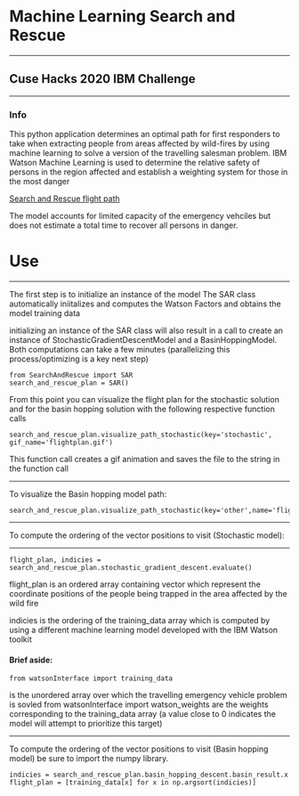 # Machine Learning Search and Rescue

----
## Cuse Hacks 2020 IBM Challenge

---
### Info
This python application determines an optimal path for first responders to take 
when extracting people from areas affected by wild-fires by using machine 
learning to solve a version of the travelling salesman problem. IBM Watson
Machine Learning is used to determine the relative safety of persons in the region
affected and establish a weighting system for those in the most danger

[Search and Rescue flight path](visualization/flight_path.gif)

The model accounts for limited capacity of the emergency vehciles but does not estimate
a total time to recover all persons in danger.

# Use

---
The first step is to initialize an instance of the model
The SAR class automatically iniitalizes and computes the Watson Factors and obtains
the model training data

initializing an instance of the SAR class will also result in a call to create an
instance of StochasticGradientDescentModel and a BasinHoppingModel.
Both computations can take a few minutes (parallelizing this process/optimizing
is a key next step)

    from SearchAndRescue import SAR
    search_and_rescue_plan = SAR()

From this point you can visualize the flight plan for the stochastic solution
and for the basin hopping solution with the following respective function calls

    search_and_rescue_plan.visualize_path_stochastic(key='stochastic', gif_name='flightplan.gif')
This function call creates a gif animation and saves the file to the string in the function call

---
To visualize the Basin hopping model path:

    search_and_rescue_plan.visualize_path_stochastic(key='other',name='flight_basin.gif')

---
To compute the ordering of the vector positions to visit (Stochastic model):

---
    flight_plan, indicies = search_and_rescue_plan.stochastic_gradient_descent.evaluate()
    
 flight_plan is an ordered array containing vector which represent the coordinate positions of the 
 people being trapped in the area affected by the wild fire
 
 indicies is the ordering of the training_data array which is computed by using 
 a different machine learning model developed with the IBM Watson toolkit
 
 #### Brief aside:
    from watsonInterface import training_data
 is the unordered array over which the travelling emergency vehicle problem is sovled
    from watsonInterface import watson_weights
 are the weights corresponding to the training_data array (a value close to 0 indicates 
 the model will attempt to prioritize this target)
 
 ---
To compute the ordering of the vector positions to visit (Basin hopping model)
be sure to import the numpy library.

    indicies = search_and_rescue_plan.basin_hopping_descent.basin_result.x
    flight_plan = [training_data[x] for x in np.argsort(indicies)]
